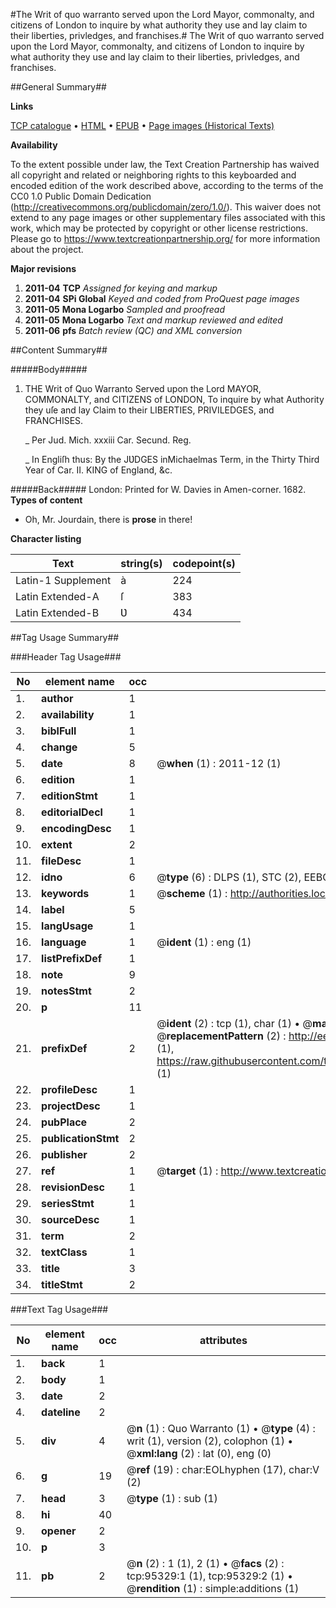 #The Writ of quo warranto served upon the Lord Mayor, commonalty, and citizens of London to inquire by what authority they use and lay claim to their liberties, privledges, and franchises.#
The Writ of quo warranto served upon the Lord Mayor, commonalty, and citizens of London to inquire by what authority they use and lay claim to their liberties, privledges, and franchises.

##General Summary##

**Links**

[TCP catalogue](http://www.ota.ox.ac.uk/tcp/)  • 
[HTML](http://tei.it.ox.ac.uk/tcp/Texts-HTML/free/A67/A67177.html)  • 
[EPUB](http://tei.it.ox.ac.uk/tcp/Texts-EPUB/free/A67/A67177.epub) • 
[Page images (Historical Texts)](https://historicaltexts.jisc.ac.uk/eebo-12911650e)

**Availability**

To the extent possible under law, the Text Creation Partnership has waived all copyright and related or neighboring rights to this keyboarded and encoded edition of the work described above, according to the terms of the CC0 1.0 Public Domain Dedication (http://creativecommons.org/publicdomain/zero/1.0/). This waiver does not extend to any page images or other supplementary files associated with this work, which may be protected by copyright or other license restrictions. Please go to https://www.textcreationpartnership.org/ for more information about the project.

**Major revisions**

1. __2011-04__ __TCP__ *Assigned for keying and markup*
1. __2011-04__ __SPi Global__ *Keyed and coded from ProQuest page images*
1. __2011-05__ __Mona Logarbo__ *Sampled and proofread*
1. __2011-05__ __Mona Logarbo__ *Text and markup reviewed and edited*
1. __2011-06__ __pfs__ *Batch review (QC) and XML conversion*

##Content Summary##

#####Body#####

1. THE Writ of Quo Warranto Served upon the Lord MAYOR, COMMONALTY, and CITIZENS of LONDON, To inquire by what Authority they uſe and lay Claim to their LIBERTIES, PRIVILEDGES, and FRANCHISES.

    _ Per Jud. Mich. xxxiii Car. Secund. Reg.

    _ In Engliſh thus: By the JƲDGES inMichaelmas Term, in the Thirty Third Year of Car. II. KING of England, &c.

#####Back#####
London: Printed for W. Davies in Amen-corner. 1682.
**Types of content**

  * Oh, Mr. Jourdain, there is **prose** in there!

**Character listing**


|Text|string(s)|codepoint(s)|
|---|---|---|
|Latin-1 Supplement|à|224|
|Latin Extended-A|ſ|383|
|Latin Extended-B|Ʋ|434|

##Tag Usage Summary##

###Header Tag Usage###

|No|element name|occ|attributes|
|---|---|---|---|
|1.|__author__|1||
|2.|__availability__|1||
|3.|__biblFull__|1||
|4.|__change__|5||
|5.|__date__|8| @__when__ (1) : 2011-12 (1)|
|6.|__edition__|1||
|7.|__editionStmt__|1||
|8.|__editorialDecl__|1||
|9.|__encodingDesc__|1||
|10.|__extent__|2||
|11.|__fileDesc__|1||
|12.|__idno__|6| @__type__ (6) : DLPS (1), STC (2), EEBO-CITATION (1), OCLC (1), VID (1)|
|13.|__keywords__|1| @__scheme__ (1) : http://authorities.loc.gov/ (1)|
|14.|__label__|5||
|15.|__langUsage__|1||
|16.|__language__|1| @__ident__ (1) : eng (1)|
|17.|__listPrefixDef__|1||
|18.|__note__|9||
|19.|__notesStmt__|2||
|20.|__p__|11||
|21.|__prefixDef__|2| @__ident__ (2) : tcp (1), char (1)  •  @__matchPattern__ (2) : ([0-9\-]+):([0-9IVX]+) (1), (.+) (1)  •  @__replacementPattern__ (2) : http://eebo.chadwyck.com/downloadtiff?vid=$1&page=$2 (1), https://raw.githubusercontent.com/textcreationpartnership/Texts/master/tcpchars.xml#$1 (1)|
|22.|__profileDesc__|1||
|23.|__projectDesc__|1||
|24.|__pubPlace__|2||
|25.|__publicationStmt__|2||
|26.|__publisher__|2||
|27.|__ref__|1| @__target__ (1) : http://www.textcreationpartnership.org/docs/. (1)|
|28.|__revisionDesc__|1||
|29.|__seriesStmt__|1||
|30.|__sourceDesc__|1||
|31.|__term__|2||
|32.|__textClass__|1||
|33.|__title__|3||
|34.|__titleStmt__|2||


###Text Tag Usage###

|No|element name|occ|attributes|
|---|---|---|---|
|1.|__back__|1||
|2.|__body__|1||
|3.|__date__|2||
|4.|__dateline__|2||
|5.|__div__|4| @__n__ (1) : Quo Warranto (1)  •  @__type__ (4) : writ (1), version (2), colophon (1)  •  @__xml:lang__ (2) : lat (0), eng (0)|
|6.|__g__|19| @__ref__ (19) : char:EOLhyphen (17), char:V (2)|
|7.|__head__|3| @__type__ (1) : sub (1)|
|8.|__hi__|40||
|9.|__opener__|2||
|10.|__p__|3||
|11.|__pb__|2| @__n__ (2) : 1 (1), 2 (1)  •  @__facs__ (2) : tcp:95329:1 (1), tcp:95329:2 (1)  •  @__rendition__ (1) : simple:additions (1)|
